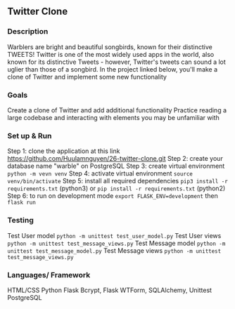  ## Twitter Clone

 ### Description
  Warblers are bright and beautiful songbirds, known for their distinctive TWEETS! 
  Twitter is one of the most widely used apps in the world, also known for its distinctive Tweets - however, Twitter's tweets can sound a lot uglier than those of a songbird. 
  In the project linked below, you'll make a clone of Twitter and implement some new functionality

### Goals
  Create a clone of Twitter and add additional functionality
  Practice reading a large codebase and interacting with elements you may be unfamiliar with

### Set up & Run
  Step 1: clone the application at this link https://github.com/Huulamnguyen/26-twitter-clone.git 
  Step 2: create your database name "warble" on PostgreSQL
  Step 3: create virtual environment `python -m vevn venv`
  Step 4: activate virtual environment `source venv/bin/activate`
  Step 5: install all required dependencies `pip3 install -r requirements.txt` (python3) or `pip install -r requirements.txt` (python2)
  Step 6: to run on development mode `export FLASK_ENV=development` then `flask run`

### Testing
  Test User model `python -m unittest test_user_model.py`
  Test User views `python -m unittest test_message_views.py`
  Test Message model `python -m unittest test_message_model.py`
  Test Message views `python -m unittest test_message_views.py`
### Languages/ Framework
  HTML/CSS
  Python Flask Bcrypt, Flask WTForm, SQLAlchemy, Unittest
  PostgreSQL

